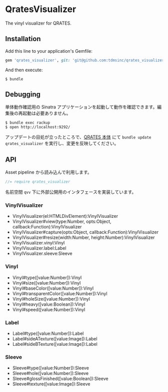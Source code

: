 # QratesVisualizer

The vinyl visualizer for QRATES.

## Installation

Add this line to your application's Gemfile:

```ruby
gem 'qrates_visualizer', git: 'git@github.com:tdmsinc/qrates_visualizer.git'
```

And then execute:

    $ bundle

## Debugging

単体動作確認用の Sinatra アプリケーションを起動して動作を確認できます。編集後の再起動は必要ありません。

    $ bundle exec rackup
    $ open http://localhost:9292/

アップデートの目処が立ったところで、[QRATES 本体](https://github.com/tdmsinc/qrates) にて `bundle update qrates_visualizer` を実行し、変更を反映してください。

## API

Asset pipeline から読み込んで利用します。

```js
//= require qrates_visualizer
```

名前空間 `qvv` 下に外部公開用のインタフェースを実装しています。

### VinylVisualizer

- VinylVisualizer(el:HTMLDivElement):VinylVisualizer
- VinylVisualizer#view(type:Number, opts:Object, callback:Function):VinylVisualizer
- VinylVisualizer#capture(opts:Object, callback:Function):VinylVisualizer
- VinylVisualizer#resize(width:Number, height:Number):VinylVisualizer
- VinylVisualizer.vinyl:Vinyl
- VinylVisualizer.label:Label
- VinylVisualizer.sleeve:Sleeve

### Vinyl

- Vinyl#type([value:Number]):Vinyl
- Vinyl#size([value:Number]):Vinyl
- Vinyl#baseColor([value:Number]):Vinyl
- Vinyl#transparentColor([value:Number]):Vinyl
- Vinyl#holeSize([value:Number]):Vinyl
- Vinyl#heavy([value:Boolean]):Vinyl
- Vinyl#speed([value:Number]):Vinyl

### Label

- Label#type([value:Number]):Label
- Label#sideATexture([value:Image]):Label
- Label#sideBTexture([value:Image]):Label

### Sleeve

- Sleeve#type([value:Number]):Sleeve
- Sleeve#hole([value:Number]):Sleeve
- Sleeve#glossFinished([value:Boolean]):Sleeve
- Sleeve#texture([value:Image]):Sleeve

